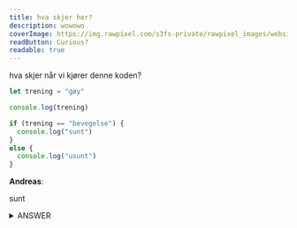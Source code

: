 ```yaml
---
title: hva skjer her?
description: wowowo
coverImage: https://img.rawpixel.com/s3fs-private/rawpixel_images/website_content/pd48batch9-10-nap_1.jpg?w=1000&dpr=1&fit=default&crop=default&q=65&vib=3&con=3&usm=15&bg=F4F4F3&ixlib=js-2.2.1&s=2c65ba4fca60aae1f04eead317aeb992
readButton: Curious?
readable: true
---
```


hva skjer når vi kjører denne koden?

```js
let trening = "gøy"

console.log(trening)

if (trening == "bevegelse") {
  console.log("sunt")
}
else {
  console.log("usunt")
}
```

**Andreas**:

sunt

<details>

<summary>ANSWER</summary>

Den printer

```
usunt
```

fordi:

trening er en variabel med verdi `gøy`

så hvis vi bytter ut alle steder hvor variabelen er brukt, ser det slik ut:

```js
console.log("gøy")

if ("gøy" == "bevegelse") {
  console.log("sunt")
}
else {
  console.log("usunt")
}
```

`"gøy" == "bevegelse"` vil da returnere `false` noe som gjør at koden i `else {}` vil bli kjørt

</details>
